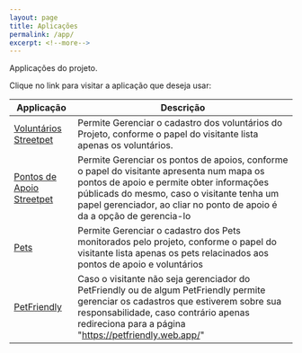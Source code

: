 ```yaml
---
layout: page
title: Aplicações
permalink: /app/ 
excerpt: <!--more-->
---
```


Applicações do projeto.

<!--more-->

Clique no link para visitar a aplicação que deseja usar:

| Applicação | Descrição |
| ---------- | --------- |
| [Voluntários Streetpet](./voluntarios) | Permite Gerenciar o cadastro dos voluntários do Projeto, conforme o papel do visitante lista apenas os voluntários. |
| [Pontos de Apoio Streetpet](./pontos) | Permite Gerenciar os pontos de apoios, conforme o papel do visitante apresenta num mapa os pontos de apoio e permite obter informações públicads do mesmo, caso o visitante tenha um papel gerenciador, ao cliar no ponto de apoio é da a opção de gerencia-lo |
| [Pets](./pets) | Permite Gerenciar o cadastro dos Pets monitorados pelo projeto, conforme o papel do visitante lista apenas os pets relacinados aos pontos de apoio e voluntários |
| [PetFriendly](./petfriendly) | Caso o visitante não seja gerenciador do PetFriendly ou de algum PetFriendly permite gerenciar os cadastros que estiverem sobre sua responsabilidade, caso contrário apenas redireciona para a página "https://petfriendly.web.app/" |